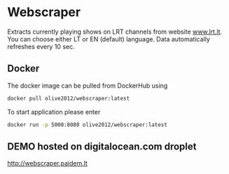# Webscraper
Extracts currently playing shows on LRT channels from website www.lrt.lt. 
You can choose either LT or EN (default) language.
Data automatically refreshes every 10 sec.

## Docker
The docker image can be pulled from DockerHub using 
```bash 
docker pull olive2012/webscraper:latest
```

To start application please enter

```bash 
docker run -p 5000:8080 olive2012/webscraper:latest
```
## DEMO hosted on digitalocean.com droplet

http://webscraper.paidem.lt
